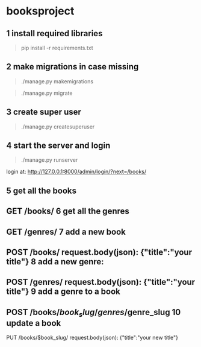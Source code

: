 # booksproject

1 install required libraries
-----------------------------
>pip install -r requirements.txt

2 make migrations in case missing
----------------------------------
>./manage.py makemigrations

>./manage.py migrate

3 create super user
-------------------
>./manage.py createsuperuser

4 start the server and login
-----------------------------
>./manage.py runserver

login at:
http://127.0.0.1:8000/admin/login/?next=/books/

5 get all the books
-------------------
GET /books/
6 get all the genres
--------------------
GET /genres/
7 add a new book
---------------
POST /books/
request.body(json):
{"title":"your title"}
8 add a new genre:
-----------------
POST /genres/
request.body(json):
{"title":"your title"}
9 add a genre to a book
-----------------------
POST /books/$book_slug/genres/$genre_slug
10 update a book
----------------
PUT /books/$book_slug/
request.body(json):
{"title":"your new title"}
